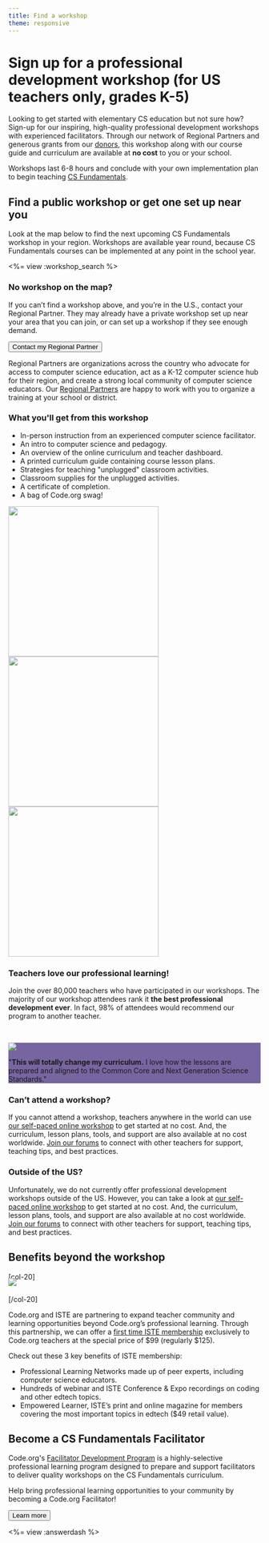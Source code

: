 ```yaml
---
title: Find a workshop
theme: responsive
---
```

# Sign up for a professional development workshop (for US teachers only, grades K-5)
Looking to get started with elementary CS education but not sure how? Sign-up for our inspiring, high-quality professional development workshops with experienced facilitators. Through our network of Regional Partners and generous grants from our [donors](/about/donors), this workshop along with our course guide and curriculum are available at **no cost** to you or your school. 

Workshops last 6-8 hours and conclude with your own implementation plan to begin teaching [CS Fundamentals](/educate/curriculum/elementary-school).

## Find a public workshop or get one set up near you

Look at the map below to find the next upcoming CS Fundamentals workshop in your region. Workshops are available year round, because CS Fundamentals courses can be implemented at any point in the school year.

<%= view :workshop_search %>

### No workshop on the map?

If you can’t find a workshop above, and you’re in the U.S., contact your Regional Partner. They may already have a private workshop set up near your area that you can join, or can set up a workshop if they see enough demand.

<a href="<%= CDO.studio_url('/pd/regional_partner_contact/new') %>"><button>Contact my Regional Partner</button></a>

Regional Partners are organizations across the country who advocate for access to computer science education, act as a K-12 computer science hub for their region, and create a strong local community of computer science educators. Our [Regional Partners](/educate/regional-partner/partners) are happy to work with you to organize a training at your school or district.

### What you'll get from this workshop

- In-person instruction from an experienced computer science facilitator.
- An intro to computer science and pedagogy.
- An overview of the online curriculum and teacher dashboard.
- A printed curriculum guide containing course lesson plans.
- Strategies for teaching "unplugged" classroom activities.
- Classroom supplies for the unplugged activities.
- A certificate of completion.
- A bag of Code.org swag!

<div style="float: left;">
  <img src="/images/fit-300/coursebook-2018.png" width="300"/>
  <img src="/images/fit-300/k5certificate.png" width="300"/>
  <img src="/images/fit-300/swagbag.png" width="300"/>
</div>
<div style="clear:both"></div>

### Teachers love our professional learning!

Join the over 80,000 teachers who have participated in our workshops. The majority of our workshop attendees rank it **the best professional development ever**. In fact, 98% of attendees would recommend our program to another teacher. 

<br />

<div class="breakoutquote" style="background-color: #7665a0">

<div class="col-33">

<p><img src="/images/code_quote_headshot.jpg" style="max-width: 80%"></p>

</div>

<div class="col-66">

<p>"<strong>This will totally change my curriculum.</strong> I love how the lessons are prepared and aligned to the Common Core and Next Generation Science Standards."</p>

</div>

<div class="clearboth">

</div>

</div>

### Can’t attend a workshop?

If you cannot attend a workshop, teachers anywhere in the world can use [our self-paced online workshop](/educate/professional-development-online) to get started at no cost. And, the curriculum, lesson plans, tools, and support are also available at no cost worldwide. [Join our forums](https://forum.code.org/) to connect with other teachers for support, teaching tips, and best practices.

### Outside of the US?

Unfortunately, we do not currently offer professional development workshops outside of the US. However, you can take a look at [our self-paced online workshop](/educate/professional-development-online) to get started at no cost. And, the curriculum, lesson plans, tools, and support are also available at no cost worldwide. [Join our forums](https://forum.code.org/) to connect with other teachers for support, teaching tips, and best practices.

## Benefits beyond the workshop

[col-20]

<img style="margin-top:-20px;margin-bottom:-30px" src="/images/avatars/fit-200/iste.png"/>

[/col-20]

Code.org and ISTE are partnering to expand teacher community and learning opportunities beyond Code.org’s professional learning. Through this partnership, we can offer a <a href="https://www.iste.org/membership/code-org" target="_blank">first time ISTE membership</a> exclusively to Code.org teachers at the special price of $99 (regularly $125).

Check out these 3 key benefits of ISTE membership:

- Professional Learning Networks made up of peer experts, including computer science educators.
- Hundreds of webinar and ISTE Conference & Expo recordings on coding and other edtech topics.
- Empowered Learner, ISTE’s print and online magazine for members covering the most important topics in edtech ($49 retail value).


## Become a CS Fundamentals Facilitator
Code.org's [Facilitator Development Program](/educate/professional-learning/facilitator) is a highly-selective professional learning program designed to prepare and support facilitators to deliver quality workshops on the CS Fundamentals curriculum.

Help bring professional learning opportunities to your community by becoming a Code.org Facilitator!

<a href="/educate/professional-learning/facilitator"><button>Learn more</button></a>

<%= view :answerdash %>
